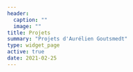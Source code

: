 ```yaml
---
header:
  caption: ""
  image: ""
title: Projets
summary: "Projets d'Aurélien Goutsmedt"
type: widget_page
active: true
date: 2021-02-25
---
```


